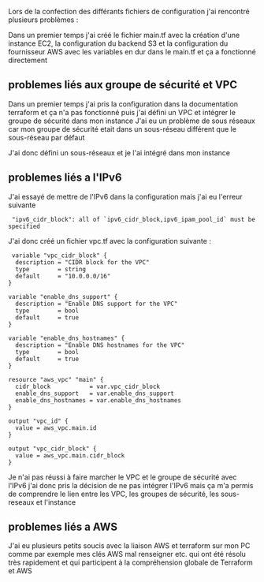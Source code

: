 Lors de la confection des différants fichiers de configuration j'ai rencontré plusieurs problèmes :

Dans un premier temps j'ai créé le fichier main.tf avec la création d'une instance EC2, la configuration du backend S3 et la configuration du fournisseur AWS avec les variables en dur dans le main.tf et ça a fonctionné directement 

## problemes liés aux groupe de sécurité et VPC

Dans un premier temps j'ai pris la configuration dans la documentation terraform et ça n'a pas fonctionné
puis j'ai défini un VPC et intégrer le groupe de sécurité dans mon instance
J'ai eu un problème de sous réseaux car mon groupe de sécurité etait dans un sous-réseau différent que le sous-réseau par défaut

J'ai donc défini un sous-réseaux et je l'ai intégré dans mon instance

## problemes liés a l'IPv6

J'ai essayé de mettre de l'IPv6 dans la configuration mais j'ai eu l'erreur suivante 

```hcl
 "ipv6_cidr_block": all of `ipv6_cidr_block,ipv6_ipam_pool_id` must be specified
```

J'ai donc créé un fichier vpc.tf avec la configuration suivante :

```hcl
 variable "vpc_cidr_block" {
  description = "CIDR block for the VPC"
  type        = string
  default     = "10.0.0.0/16"
}

variable "enable_dns_support" {
  description = "Enable DNS support for the VPC"
  type        = bool
  default     = true
}

variable "enable_dns_hostnames" {
  description = "Enable DNS hostnames for the VPC"
  type        = bool
  default     = true
}

resource "aws_vpc" "main" {
  cidr_block           = var.vpc_cidr_block
  enable_dns_support   = var.enable_dns_support
  enable_dns_hostnames = var.enable_dns_hostnames
}

output "vpc_id" {
  value = aws_vpc.main.id
}

output "vpc_cidr_block" {
  value = aws_vpc.main.cidr_block
}
```

Je n'ai pas réussi à faire marcher le VPC et le groupe de sécurité avec l'IPv6 j'ai donc pris la décision de ne pas intégrer l'IPv6 mais ça m'a permis de comprendre le lien entre les VPC, les groupes de sécurité, les sous-reseaux et l'instance

## problemes liés a AWS

J'ai eu plusieurs petits soucis avec la liaison AWS et terraform sur mon PC comme par exemple mes clés AWS mal renseigner etc. qui ont été résolu très rapidement et qui participent à la compréhension globale de Terraform et AWS 
